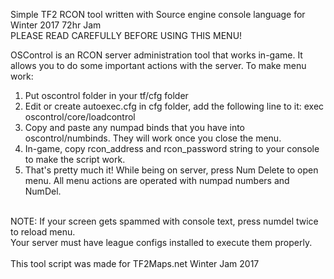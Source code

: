 Simple TF2 RCON tool written with Source engine console language for Winter 2017 72hr Jam<br>
PLEASE READ CAREFULLY BEFORE USING THIS MENU!

OSControl is an RCON server administration tool that works in-game.
It allows you to do some important actions with the server.
To make menu work:
1. Put oscontrol folder in your tf/cfg folder
2. Edit or create autoexec.cfg in cfg folder, add the following line to it:
exec oscontrol/core/loadcontrol
3. Copy and paste any numpad binds that you have into oscontrol/numbinds. They will work once you close the menu.
4. In-game, copy rcon_address and rcon_password string to your console to make the script work.
5. That's pretty much it! While being on server, press Num Delete to open menu. All menu actions are operated with numpad numbers and NumDel.
<br>
NOTE: If your screen gets spammed with console text, press numdel twice to reload menu.<br>
Your server must have league configs installed to execute them properly.<br>
<br>
This tool script was made for TF2Maps.net Winter Jam 2017<br>
